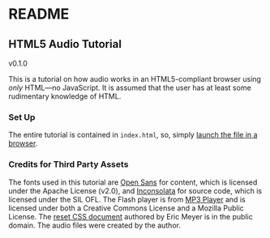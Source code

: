 # README #

## HTML5 Audio Tutorial

v0.1.0

This is a tutorial on how audio works in an HTML5-compliant browser using *only* HTML—no JavaScript. It is assumed that the user has at least some rudimentary knowledge of HTML.

### Set Up

The entire tutorial is contained in `index.html`, so, simply [launch the file in a browser](index.html).

### Credits for Third Party Assets
The fonts used in this tutorial are [Open Sans](http://www.google.com/fonts/specimen/Open+Sans) for content, which is licensed under the Apache License (v2.0), and [Inconsolata](http://levien.com/type/myfonts/inconsolata.html) for source code, which is licensed under the SIL OFL. The Flash player is from [MP3 Player](http://flash-mp3-player.net/players/maxi/) and is licensed under both a Creative Commons License and a Mozilla Public License. The [reset CSS document](http://meyerweb.com/eric/tools/css/reset/) authored by Eric Meyer is in the public domain. The audio files were created by the author.

